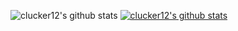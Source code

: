 ![clucker12's github stats](https://github-readme-stats.vercel.app/api?username=clucker12&show_icons=true)
[![clucker12's github stats](https://github-readme-stats.vercel.app/api/top-langs/?username=clucker12&show_icons=true&hide_border=true&title_color=004386&icon_color=004386&layout=compact)](https://github.com/clucker12)
<!--
**clucker12/clucker12** is a ✨ _special_ ✨ repository because its `README.md` (this file) appears on your GitHub profile.

Here are some ideas to get you started:

- 🔭 I’m currently working on ...
- 🌱 I’m currently learning ...
- 👯 I’m looking to collaborate on ...
- 🤔 I’m looking for help with ...
- 💬 Ask me about ...
- 📫 How to reach me: ...
- 😄 Pronouns: ...
- ⚡ Fun fact: ...
-->
